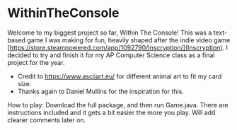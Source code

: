 # WithinTheConsole
Welcome to my biggest project so far, Within The Console! This was a text-based game I was making for fun, heavily shaped after the indie video game [https://store.steampowered.com/app/1092790/Inscryption/](Inscryption). I decided to try and finish it for my AP Computer Science class as a final project for the year.

- Credit to https://www.asciiart.eu/ for different animal art to fit my card size.
- Thanks again to Daniel Mullins for the inspiration for this.

How to play: 
Download the full package, and then run Game.java. There are instructions included and it gets a bit easier the more you play. Will add clearer comments later on.
